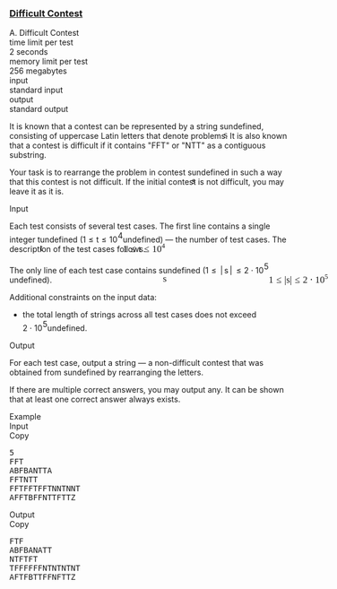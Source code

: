 <h3><a href="https://codeforces.com/contest/2125/problem/A" target="_blank" rel="noopener noreferrer">Difficult Contest</a></h3>
<div class="header"><div class="title">A. Difficult Contest</div><div class="time-limit"><div class="property-title">time limit per test</div>2 seconds</div><div class="memory-limit"><div class="property-title">memory limit per test</div>256 megabytes</div><div class="input-file input-standard"><div class="property-title">input</div>standard input</div><div class="output-file output-standard"><div class="property-title">output</div>standard output</div></div><div><p>It is known that a contest can be represented by a string <span class="MathJax_Preview" style="color: inherit;"><span class="MJXp-math" id="MJXp-Span-1"><span class="MJXp-mi MJXp-italic" id="MJXp-Span-2">s</span></span></span><span class="MathJax MathJax_Processed" id="MathJax-Element-1-Frame" tabindex="0" style=""><nobr><span class="math" id="MathJax-Span-1"><span style="display: inline-block; position: relative; width: 0em; height: 0px; font-size: 122%;"><span style="position: absolute;"><span class="mrow" id="MathJax-Span-2"><span class="mi" id="MathJax-Span-3" style="font-family: MathJax_Math-italic;">s</span></span></span></span></span></nobr></span>undefined, consisting of uppercase Latin letters that denote problems. It is also known that a contest is difficult if it contains "<span class="tex-font-style-tt">FFT</span>" or "<span class="tex-font-style-tt">NTT</span>" as a contiguous substring.</p><p>Your task is to rearrange the problem in contest <span class="MathJax_Preview" style="color: inherit;"><span class="MJXp-math" id="MJXp-Span-3"><span class="MJXp-mi MJXp-italic" id="MJXp-Span-4">s</span></span></span><span class="MathJax MathJax_Processed" id="MathJax-Element-2-Frame" tabindex="0" style=""><nobr><span class="math" id="MathJax-Span-4"><span style="display: inline-block; position: relative; width: 0em; height: 0px; font-size: 122%;"><span style="position: absolute;"><span class="mrow" id="MathJax-Span-5"><span class="mi" id="MathJax-Span-6" style="font-family: MathJax_Math-italic;">s</span></span></span></span></span></nobr></span>undefined in such a way that this contest is not difficult. If the initial contest is not difficult, you may leave it as it is.</p></div><div class="input-specification"><div class="section-title">Input</div><p>Each test consists of several test cases. The first line contains a single integer <span class="MathJax_Preview" style="color: inherit;"><span class="MJXp-math" id="MJXp-Span-5"><span class="MJXp-mi MJXp-italic" id="MJXp-Span-6">t</span></span></span><span class="MathJax MathJax_Processed" id="MathJax-Element-3-Frame" tabindex="0" style=""><nobr><span class="math" id="MathJax-Span-7"><span style="display: inline-block; position: relative; width: 0em; height: 0px; font-size: 122%;"><span style="position: absolute;"><span class="mrow" id="MathJax-Span-8"><span class="mi" id="MathJax-Span-9" style="font-family: MathJax_Math-italic;">t</span></span></span></span></span></nobr></span>undefined (<span class="MathJax_Preview" style="color: inherit;"><span class="MJXp-math" id="MJXp-Span-7"><span class="MJXp-mn" id="MJXp-Span-8">1</span><span class="MJXp-mo" id="MJXp-Span-9" style="margin-left: 0.333em; margin-right: 0.333em;">≤</span><span class="MJXp-mi MJXp-italic" id="MJXp-Span-10">t</span><span class="MJXp-mo" id="MJXp-Span-11" style="margin-left: 0.333em; margin-right: 0.333em;">≤</span><span class="MJXp-msubsup" id="MJXp-Span-12"><span class="MJXp-mn" id="MJXp-Span-13" style="margin-right: 0.05em;">10</span><span class="MJXp-mrow MJXp-script" id="MJXp-Span-14" style="vertical-align: 0.5em;"><span class="MJXp-mn" id="MJXp-Span-15">4</span></span></span></span></span><span class="MathJax MathJax_Processed" id="MathJax-Element-4-Frame" tabindex="0" style=""><nobr><span class="math" id="MathJax-Span-10"><span style="display: inline-block; position: relative; width: 0em; height: 0px; font-size: 122%;"><span style="position: absolute;"><span class="mrow" id="MathJax-Span-11"><span class="mn" id="MathJax-Span-12" style="font-family: MathJax_Main;">1</span><span class="mo" id="MathJax-Span-13" style="font-family: MathJax_Main; padding-left: 0.296em;">≤</span><span class="mi" id="MathJax-Span-14" style="font-family: MathJax_Math-italic; padding-left: 0.296em;">t</span><span class="mo" id="MathJax-Span-15" style="font-family: MathJax_Main; padding-left: 0.296em;">≤</span><span class="msubsup" id="MathJax-Span-16" style="padding-left: 0.296em;"><span style="display: inline-block; position: relative; width: 1.408em; height: 0px;"><span style="position: absolute; clip: rect(3.165em, 1000.94em, 4.16em, -999.997em); top: -3.978em; left: 0em;"><span class="mn" id="MathJax-Span-17" style="font-family: MathJax_Main;">10</span><span style="display: inline-block; width: 0px; height: 3.984em;"></span></span><span style="position: absolute; top: -4.388em; left: 0.998em;"><span class="texatom" id="MathJax-Span-18"><span class="mrow" id="MathJax-Span-19"><span class="mn" id="MathJax-Span-20" style="font-size: 70.7%; font-family: MathJax_Main;">4</span></span></span><span style="display: inline-block; width: 0px; height: 3.984em;"></span></span></span></span></span></span></span></span></nobr></span>undefined)&nbsp;— the number of test cases. The description of the test cases follows.</p><p>The only line of each test case contains <span class="MathJax_Preview" style="color: inherit;"><span class="MJXp-math" id="MJXp-Span-16"><span class="MJXp-mi MJXp-italic" id="MJXp-Span-17">s</span></span></span><span class="MathJax MathJax_Processed" id="MathJax-Element-5-Frame" tabindex="0" style=""><nobr><span class="math" id="MathJax-Span-21"><span style="display: inline-block; position: relative; width: 0em; height: 0px; font-size: 122%;"><span style="position: absolute;"><span class="mrow" id="MathJax-Span-22"><span class="mi" id="MathJax-Span-23" style="font-family: MathJax_Math-italic;">s</span></span></span></span></span></nobr></span>undefined (<span class="MathJax_Preview" style="color: inherit;"><span class="MJXp-math" id="MJXp-Span-18"><span class="MJXp-mn" id="MJXp-Span-19">1</span><span class="MJXp-mo" id="MJXp-Span-20" style="margin-left: 0.333em; margin-right: 0.333em;">≤</span><span class="MJXp-mrow" id="MJXp-Span-21"><span class="MJXp-mo" id="MJXp-Span-22" style="margin-left: 0.167em; margin-right: 0.167em;">|</span></span><span class="MJXp-mi MJXp-italic" id="MJXp-Span-23">s</span><span class="MJXp-mrow" id="MJXp-Span-24"><span class="MJXp-mo" id="MJXp-Span-25" style="margin-left: 0.167em; margin-right: 0.167em;">|</span></span><span class="MJXp-mo" id="MJXp-Span-26" style="margin-left: 0.333em; margin-right: 0.333em;">≤</span><span class="MJXp-mn" id="MJXp-Span-27">2</span><span class="MJXp-mo" id="MJXp-Span-28" style="margin-left: 0.267em; margin-right: 0.267em;">⋅</span><span class="MJXp-msubsup" id="MJXp-Span-29"><span class="MJXp-mn" id="MJXp-Span-30" style="margin-right: 0.05em;">10</span><span class="MJXp-mrow MJXp-script" id="MJXp-Span-31" style="vertical-align: 0.5em;"><span class="MJXp-mn" id="MJXp-Span-32">5</span></span></span></span></span><span class="MathJax MathJax_Processed" id="MathJax-Element-6-Frame" tabindex="0" style=""><nobr><span class="math" id="MathJax-Span-24"><span style="display: inline-block; position: relative; width: 0em; height: 0px; font-size: 122%;"><span style="position: absolute;"><span class="mrow" id="MathJax-Span-25"><span class="mn" id="MathJax-Span-26" style="font-family: MathJax_Main;">1</span><span class="mo" id="MathJax-Span-27" style="font-family: MathJax_Main; padding-left: 0.296em;">≤</span><span class="texatom" id="MathJax-Span-28" style="padding-left: 0.296em;"><span class="mrow" id="MathJax-Span-29"><span class="mo" id="MathJax-Span-30" style="font-family: MathJax_Main;">|</span></span></span><span class="mi" id="MathJax-Span-31" style="font-family: MathJax_Math-italic;">s</span><span class="texatom" id="MathJax-Span-32"><span class="mrow" id="MathJax-Span-33"><span class="mo" id="MathJax-Span-34" style="font-family: MathJax_Main;">|</span></span></span><span class="mo" id="MathJax-Span-35" style="font-family: MathJax_Main; padding-left: 0.296em;">≤</span><span class="mn" id="MathJax-Span-36" style="font-family: MathJax_Main; padding-left: 0.296em;">2</span><span class="mo" id="MathJax-Span-37" style="font-family: MathJax_Main; padding-left: 0.237em;">⋅</span><span class="msubsup" id="MathJax-Span-38" style="padding-left: 0.237em;"><span style="display: inline-block; position: relative; width: 1.408em; height: 0px;"><span style="position: absolute; clip: rect(3.165em, 1000.94em, 4.16em, -999.997em); top: -3.978em; left: 0em;"><span class="mn" id="MathJax-Span-39" style="font-family: MathJax_Main;">10</span><span style="display: inline-block; width: 0px; height: 3.984em;"></span></span><span style="position: absolute; top: -4.388em; left: 0.998em;"><span class="texatom" id="MathJax-Span-40"><span class="mrow" id="MathJax-Span-41"><span class="mn" id="MathJax-Span-42" style="font-size: 70.7%; font-family: MathJax_Main;">5</span></span></span><span style="display: inline-block; width: 0px; height: 3.984em;"></span></span></span></span></span></span></span></span></nobr></span>undefined).</p><p>Additional constraints on the input data:</p><ul> <li> the total length of strings across all test cases does not exceed <span class="MathJax_Preview" style="color: inherit;"><span class="MJXp-math" id="MJXp-Span-33"><span class="MJXp-mn" id="MJXp-Span-34">2</span><span class="MJXp-mo" id="MJXp-Span-35" style="margin-left: 0.267em; margin-right: 0.267em;">⋅</span><span class="MJXp-msubsup" id="MJXp-Span-36"><span class="MJXp-mn" id="MJXp-Span-37" style="margin-right: 0.05em;">10</span><span class="MJXp-mrow MJXp-script" id="MJXp-Span-38" style="vertical-align: 0.5em;"><span class="MJXp-mn" id="MJXp-Span-39">5</span></span></span></span></span><span class="MathJax MathJax_Processing" id="MathJax-Element-7-Frame" tabindex="0"></span>undefined. </li></ul></div><div class="output-specification"><div class="section-title">Output</div><p>For each test case, output a string&nbsp;— a non-difficult contest that was obtained from <span class="MathJax_Preview" style="color: inherit;"><span class="MJXp-math" id="MJXp-Span-40"><span class="MJXp-mi MJXp-italic" id="MJXp-Span-41">s</span></span></span><span class="MathJax MathJax_Processing" id="MathJax-Element-8-Frame" tabindex="0"></span>undefined by rearranging the letters.</p><p>If there are multiple correct answers, you may output any. It can be shown that at least one correct answer always exists.</p></div><div class="sample-tests"><div class="section-title">Example</div><div class="sample-test"><div class="input"><div class="title">Input<div title="Copy" data-clipboard-target="#id008512887022479491" id="id0040517470996909155" class="input-output-copier">Copy</div></div><pre id="id008512887022479491"><div class="test-example-line test-example-line-even test-example-line-0">5</div><div class="test-example-line test-example-line-odd test-example-line-1">FFT</div><div class="test-example-line test-example-line-even test-example-line-2">ABFBANTTA</div><div class="test-example-line test-example-line-odd test-example-line-3">FFTNTT</div><div class="test-example-line test-example-line-even test-example-line-4">FFTFFTFFTNNTNNT</div><div class="test-example-line test-example-line-odd test-example-line-5">AFFTBFFNTTFTTZ</div></pre></div><div class="output"><div class="title">Output<div title="Copy" data-clipboard-target="#id007010310949427839" id="id001498753961951712" class="input-output-copier">Copy</div></div><pre id="id007010310949427839">FTF
ABFBANATT
NTFTFT
TFFFFFFNTNTNTNT
AFTFBTTFFNFTTZ
</pre></div></div></div>